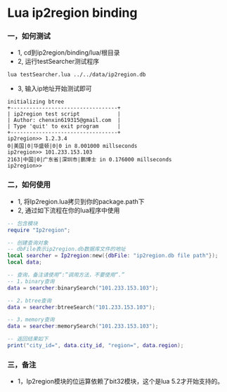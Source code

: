 # Lua ip2region binding

### 一，如何测试
* 1, cd到ip2region/binding/lua/根目录
* 2, 运行testSearcher测试程序
```shell
lua testSearcher.lua ../../data/ip2region.db
```
* 3, 输入ip地址开始测试即可
```shell
initializing btree
+----------------------------------+
| ip2region test script            |
| Author: chenxin619315@gmail.com  |
| Type 'quit' to exit program      |
+----------------------------------+
ip2region>> 1.2.3.4
0|美国|0|华盛顿|0|0 in 8.001000 millseconds
ip2region>> 101.233.153.103
2163|中国|0|广东省|深圳市|鹏博士 in 0.176000 millseconds
ip2region>>
```


### 二，如何使用
* 1, 将Ip2region.lua拷贝到你的package.path下
* 2, 通过如下流程在你的lua程序中使用
```lua
-- 包含模块
require "Ip2region";

-- 创建查询对象
-- dbFile表示ip2region.db数据库文件的地址
local searcher = Ip2region:new({dbFile: "ip2region.db file path"});
local data;

-- 查询，备注请使用“:”调用方法，不要使用“.”
-- 1，binary查询
data = searcher:binarySearch("101.233.153.103");

-- 2，btree查询
data = searcher:btreeSearch("101.233.153.103");

-- 3，memory查询
data = searcher:memorySearch("101.233.153.103");

-- 返回结果如下
print("city_id=", data.city_id, "region=", data.region);
```

### 三，备注
* 1，Ip2region模块的位运算依赖了bit32模块，这个是lua 5.2才开始支持的。
